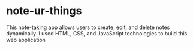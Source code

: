 # note-ur-things
This note-taking app allows users to create, edit, and delete notes dynamically. I used HTML, CSS, and JavaScript technologies to build this web application
